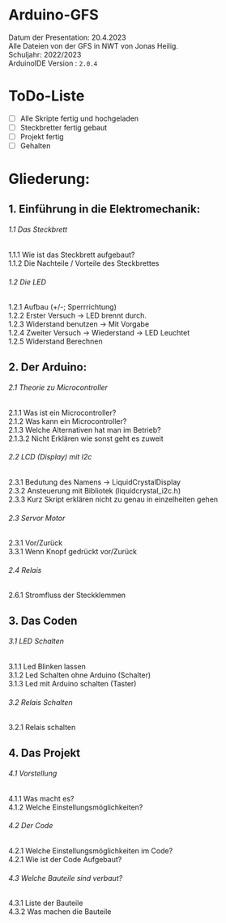 # Arduino-GFS
Datum der Presentation: 20.4.2023 <br>
Alle Dateien von der GFS in NWT von Jonas Heilig. <br>
Schuljahr: 2022/2023 <br>
ArduinoIDE Version : ```2.0.4```

# ToDo-Liste
- [ ] Alle Skripte fertig und hochgeladen
- [ ] Steckbretter fertig gebaut
- [ ] Projekt fertig
- [ ] Gehalten

# Gliederung:
## 1. Einführung in die Elektromechanik:
###### 1.1 Das Steckbrett
1.1.1 Wie ist das Steckbrett aufgebaut? <br>
1.1.2 Die Nachteile / Vorteile des Steckbrettes
###### 1.2 Die LED
1.2.1 Aufbau (+/-; Sperrrichtung) <br>
1.2.2 Erster Versuch -> LED brennt durch. <br>
1.2.3 Widerstand benutzen -> Mit Vorgabe <br>
1.2.4 Zweiter Versuch -> Wiederstand -> LED Leuchtet <br>
1.2.5 Widerstand Berechnen
   
## 2. Der Arduino:
###### 2.1 Theorie zu Microcontroller
2.1.1 Was ist ein Microcontroller? <br>
2.1.2 Was kann ein Microcontroller? <br>
2.1.3 Welche Alternativen hat man im Betrieb? <br>
2.1.3.2 Nicht Erklären wie sonst geht es zuweit
###### 2.2 LCD (Display) mit I2c
2.3.1 Bedutung des Namens -> LiquidCrystalDisplay <br>
2.3.2 Ansteuerung mit Bibliotek (liquidcrystal_i2c.h) <br>
2.3.3 Kurz Skript erklären nicht zu genau in einzelheiten gehen
###### 2.3 Servor Motor
2.3.1 Vor/Zurück <br>
3.3.1 Wenn Knopf gedrückt vor/Zurück 
###### 2.4 Relais
2.6.1 Stromfluss der Steckklemmen
## 3. Das Coden
###### 3.1 LED Schalten
3.1.1 Led Blinken lassen <br>
3.1.2 Led Schalten ohne Arduino (Schalter) <br>
3.1.3 Led mit Arduino schalten (Taster)
###### 3.2 Relais Schalten
3.2.1 Relais schalten
## 4. Das Projekt 
###### 4.1 Vorstellung
4.1.1 Was macht es? <br>
4.1.2 Welche Einstellungsmöglichkeiten?
###### 4.2 Der Code
4.2.1 Welche Einstellungsmöglichkeiten im Code? <br>
4.2.1 Wie ist der Code Aufgebaut?
###### 4.3 Welche Bauteile sind verbaut?
4.3.1 Liste der Bauteile <br>
4.3.2 Was machen die Bauteile
